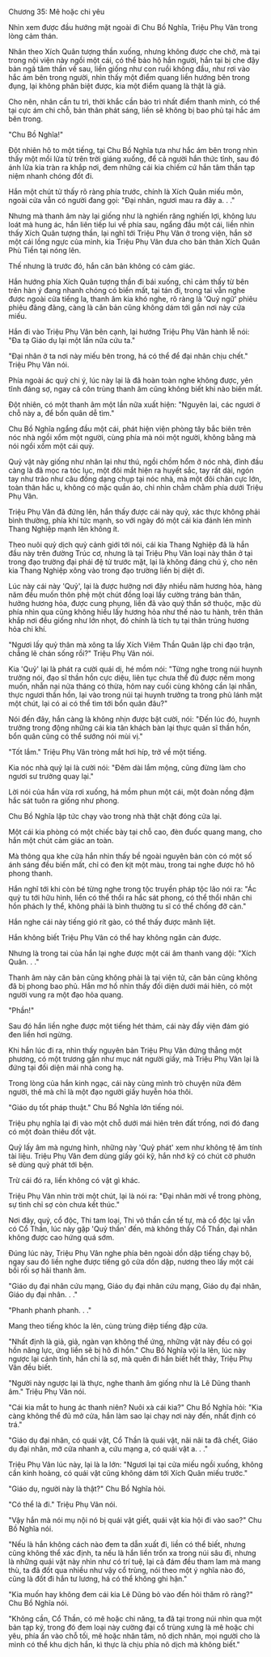




Chương 35: Mê hoặc chi yêu


Nhìn xem được đầu hướng mặt ngoài đi Chu Bồ Nghĩa, Triệu Phụ Vân trong lòng cảm thán.

Nhân theo Xích Quân tượng thần xuống, nhưng không được che chở, mà tại trong nội viện này ngồi một cái, có thể bảo hộ hắn người, hắn tại bị che đậy bản ngã tâm thần về sau, liền giống như con ruồi không đầu, như rơi vào hắc ám bên trong người, nhìn thấy một điểm quang liền hướng bên trong đụng, lại không phân biệt được, kia một điểm quang là thật là giả.

Cho nên, nhân cần tu trì, thời khắc cần bảo trì nhất điểm thanh minh, có thể tại cực ám chi chỗ, bản thân phát sáng, liền sẽ không bị bao phủ tại hắc ám bên trong.

"Chu Bồ Nghĩa!"

Đột nhiên hô to một tiếng, tại Chu Bồ Nghĩa tựa như hắc ám bên trong nhìn thấy một mồi lửa từ trên trời giáng xuống, để cả người hắn thức tỉnh, sau đó ánh lửa kia tràn ra khắp nơi, đem những cái kia chiếm cứ hắn tâm thần tạp niệm nhanh chóng đốt đi.

Hắn một chút tử thấy rõ ràng phía trước, chính là Xích Quân miếu môn, ngoài cửa vẫn có người đang gọi: "Đại nhân, ngươi mau ra đây a. . ."

Nhưng mà thanh âm này lại giống như là nghiến răng nghiến lợi, không lưu loát mà hung ác, hắn liên tiếp lui về phía sau, ngẩng đầu một cái, liền nhìn thấy Xích Quân tượng thần, lại nghĩ tới Triệu Phụ Vân ở trong viện, hắn sờ một cái lồng ngực của mình, kia Triệu Phụ Vân đưa cho bản thân Xích Quân Phù Tiền tại nóng lên.

Thế nhưng là trước đó, hắn căn bản không có cảm giác.

Hắn hướng phía Xích Quân tượng thần đi bái xuống, chỉ cảm thấy từ bên trên hàn ý đang nhanh chóng có biến mất, tại tán đi, trong tai vẫn nghe được ngoài cửa tiếng la, thanh âm kia khó nghe, rõ ràng là 'Quỷ ngữ' phiêu phiêu đãng đãng, càng là căn bản cũng không dám tới gần nơi này cửa miếu.

Hắn đi vào Triệu Phụ Vân bên cạnh, lại hướng Triệu Phụ Vân hành lễ nói: "Đa tạ Giáo dụ lại một lần nữa cứu ta."

"Đại nhân ở ta nơi này miếu bên trong, há có thể để đại nhân chịu chết." Triệu Phụ Vân nói.

Phía ngoài ác quỷ chi ý, lúc này lại là đã hoàn toàn nghe không được, yên tĩnh đáng sợ, ngay cả côn trùng thanh âm cũng không biết khi nào biến mất.

Đột nhiên, có một thanh âm một lần nữa xuất hiện: "Nguyên lai, các ngươi ở chỗ này a, để bổn quân dễ tìm."

Chu Bồ Nghĩa ngẩng đầu một cái, phát hiện viện phòng tây bắc biên trên nóc nhà ngồi xổm một người, cùng phía mà nói một người, không bằng mà nói ngồi xổm một cái quỷ.

Quỷ vật này giống như nhân lại như thú, ngồi chồm hổm ở nóc nhà, đỉnh đầu càng là đã mọc ra tóc lục, một đôi mắt hiện ra huyết sắc, tay rất dài, ngón tay như trảo như câu đồng dạng chụp tại nóc nhà, mà một đôi chân cực lớn, toàn thân hắc u, không có mặc quần áo, chỉ nhìn chằm chằm phía dưới Triệu Phụ Vân.

Triệu Phụ Vân đã đứng lên, hắn thấy được cái này quỷ, xác thực không phải bình thường, phía khí tức mạnh, so với ngày đó một cái kia đánh lén mình Thang Nghiệp mạnh lên không ít.

Theo nuôi quỷ dịch quỷ cảnh giới tới nói, cái kia Thang Nghiệp đã là hắn đầu này trên đường Trúc cơ, nhưng là tại Triệu Phụ Vân loại này thân ở tại trong đạo trường đại phái đệ tử trước mặt, lại là không đáng chú ý, cho nên kia Thang Nghiệp xông vào trong đạo trường liền bị diệt đi.

Lúc này cái này 'Quỷ', lại là được hưởng nơi đây nhiều năm hương hỏa, hàng năm đều muốn thôn phệ một chút đồng loại lấy cường tráng bản thân, hưởng hương hỏa, được cung phụng, liền đã vào quỷ thần sở thuộc, mặc dù phía nhìn qua cũng không hiểu lấy hương hỏa như thế nào tu hành, trên thân khắp nơi đều giống như lớn nhọt, đó chính là tích tụ tại thân trúng hương hỏa chi khí.

"Ngươi lấy quỷ thân mà xông ta lấy Xích Viêm Thần Quân lập chi đạo trận, chẳng lẽ chán sống rồi?" Triệu Phụ Vân nói.

Kia 'Quỷ' lại là phát ra cười quái dị, hé mồm nói: "Từng nghe trong núi huynh trưởng nói, đạo sĩ thần hồn cực diệu, liên tục chưa thể đủ được nếm mong muốn, nhẫn nại nửa tháng có thừa, hôm nay cuối cùng không cần lại nhẫn, thực ngươi thần hồn, lại vào trong núi tại huynh trưởng ta trong phủ lánh mặt một chút, lại có ai có thể tìm tới bổn quân đâu?"

Nói đến đây, hắn càng là không nhịn được bật cười, nói: "Đến lúc đó, huynh trưởng trong động những cái kia tân khách bàn lại thực quản sĩ thần hồn, bổn quân cũng có thể sướng nói mùi vị."

"Tốt lắm." Triệu Phụ Vân tròng mắt hơi híp, trở về một tiếng.

Kia nóc nhà quỷ lại là cười nói: "Đêm dài lắm mộng, cũng đừng làm cho ngươi sư trưởng quay lại."

Lời nói của hắn vừa rơi xuống, há mồm phun một cái, một đoàn nồng đậm hắc sát tuôn ra giống như phong.

Chu Bồ Nghĩa lập tức chạy vào trong nhà thật chặt đóng cửa lại.

Một cái kia phòng có một chiếc bày tại chỗ cao, đèn đuốc quang mang, cho hắn một chút cảm giác an toàn.

Mà thông qua khe cửa hắn nhìn thấy bề ngoài nguyên bản còn có một số ánh sáng đều biến mất, chỉ có đen kịt một màu, trong tai nghe được hô hô phong thanh.

Hắn nghĩ tới khi còn bé từng nghe trong tộc truyền pháp tộc lão nói ra: "Ác quỷ tu tới hữu hình, liền có thể thổi ra hắc sát phong, có thể thổi nhân chi hồn phách ly thể, không phải là bình thường tu sĩ có thể chống đỡ cản."

Hắn nghe cái này tiếng gió rít gào, có thể thấy được mãnh liệt.

Hắn không biết Triệu Phụ Vân có thể hay không ngăn cản được.

Nhưng là trong tai của hắn lại nghe được một cái âm thanh vang dội: "Xích Quân. . ."

Thanh âm này căn bản cũng không phải là tại viện tử, căn bản cũng không đã bị phong bao phủ. Hắn mơ hồ nhìn thấy đối diện dưới mái hiên, có một người vung ra một đạo hỏa quang.

"Phần!"

Sau đó hắn liền nghe được một tiếng hét thảm, cái này đầy viện đám gió đen liền hơi ngừng.

Khi hắn lúc đi ra, nhìn thấy nguyên bản Triệu Phụ Vân đứng thẳng một phương, có một trương gần như mục nát người giấy, mà Triệu Phụ Vân lại là đứng tại đối diện mái nhà cong hạ.

Trong lòng của hắn kinh ngạc, cái này cùng mình trò chuyện nửa đêm người, thế mà chỉ là một đạo người giấy huyễn hóa thôi.

"Giáo dụ tốt pháp thuật." Chu Bồ Nghĩa lớn tiếng nói.

Triệu phụ nghĩa lại đi vào một chỗ dưới mái hiên trên đất trống, nơi đó đang có một đoàn thiêu đốt vật.

Quỷ lấy âm mà ngưng hình, những này 'Quỷ phát' xem như không tệ âm tính tài liệu. Triệu Phụ Vân đem dùng giấy gói kỹ, hắn nhớ kỹ có chút cờ phướn sẽ dùng quỷ phát tới bện.

Trừ cái đó ra, liền không có vật gì khác.

Triệu Phụ Vân nhìn trời một chút, lại là nói ra: "Đại nhân mời về trong phòng, sự tình chỉ sợ còn chưa kết thúc."

Nơi đây, quỷ, cổ độc, Thi tam loại, Thi vô thần cần tế tự, mà cổ độc lại vẫn có Cổ Thần, lúc này gặp 'Quỷ thần' đến, mà không thấy Cổ Thần, đại nhân không được cao hứng quá sớm.

Đúng lúc này, Triệu Phụ Vân nghe phía bên ngoài dồn dập tiếng chạy bộ, ngay sau đó liền nghe được tiếng gõ cửa dồn dập, nương theo lấy một cái bối rối sợ hãi thanh âm.

"Giáo dụ đại nhân cứu mạng, Giáo dụ đại nhân cứu mạng, Giáo dụ đại nhân, Giáo dụ đại nhân. . ."

"Phanh phanh phanh. . ."

Mang theo tiếng khóc la lên, cùng trùng điệp tiếng đập cửa.

"Nhất định là giả, giả, ngàn vạn không thể ứng, những vật này đều có gọi hồn năng lực, ứng liền sẽ bị hô đi hồn." Chu Bồ Nghĩa vội la lên, lúc này ngược lại cảnh tỉnh, hắn chỉ là sợ, mà quên đi hắn biết hết thảy, Triệu Phụ Vân đều biết.

"Người này ngược lại là thực, nghe thanh âm giống như là Lê Dũng thanh âm." Triệu Phụ Vân nói.

"Cái kia mắt to hung ác thanh niên? Nuôi xà cái kia?" Chu Bồ Nghĩa hỏi: "Kia càng không thể đủ mở cửa, hắn làm sao lại chạy nơi này đến, nhất định có trá."

"Giáo dụ đại nhân, có quái vật, Cổ Thần là quái vật, nãi nãi ta đã chết, Giáo dụ đại nhân, mở cửa nhanh a, cứu mạng a, có quái vật a. . ."

Triệu Phụ Vân lúc này, lại là la lớn: "Ngươi lại tại cửa miếu ngồi xuống, không cần kinh hoảng, có quái vật cũng không dám tới Xích Quân miếu trước."

"Giáo dụ, người này là thật?" Chu Bồ Nghĩa hỏi.

"Có thể là đi." Triệu Phụ Vân nói.

"Vậy hắn mà nói mụ nội nó bị quái vật giết, quái vật kia hội đi vào sao?" Chu Bồ Nghĩa nói.

"Nếu là hắn không cách nào đem ta dẫn xuất đi, liền có thể biết, nhưng cũng không thể xác định, ta nếu là hắn liền trốn xa trong núi sâu đi, nhưng là những quái vật này nhìn như có trí tuệ, lại cả đám đều tham lam mà mang thù, ta đã đốt qua nhiều như vậy cổ trùng, nói theo một ý nghĩa nào đó, cũng là đốt đi hắn tư lương, há có thể không ghi hận."

"Kia muốn hay không đem cái kia Lê Dũng bỏ vào đến hỏi thăm rõ ràng?" Chu Bồ Nghĩa nói.

"Không cần, Cổ Thần, có mê hoặc chi năng, ta đã tại trong núi nhìn qua một bản tạp ký, trong đó đem loại này cường đại cổ trùng xưng là mê hoặc chi yêu, phía ẩn vào chỗ tối, mê hoặc nhân tâm, nô dịch nhân, mọi người cho là mình có thể khu dịch hắn, kì thực là chịu phía nô dịch mà không biết."




